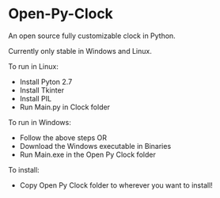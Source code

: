 Open-Py-Clock
=============

An open source fully customizable clock in Python.

Currently only stable in Windows and Linux.

To run in Linux:
 - Install Pyton 2.7
 - Install Tkinter
 - Install PIL
 - Run Main.py in Clock folder
 
To run in Windows:
  - Follow the above steps OR
  - Download the Windows executable in Binaries
  - Run Main.exe in the Open Py Clock folder
 
To install:
  - Copy Open Py Clock folder to wherever you want to install!
